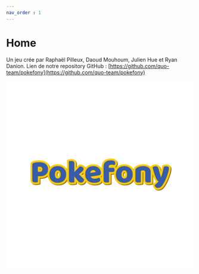 ```yaml
---
nav_order : 1
---
```

# Home
Un jeu crée par Raphaël Pilleux, Daoud Mouhoum, Julien Hue et Ryan Danion. Lien de notre repository GitHub : [https://github.com/quo-team/pokefony](https://github.com/quo-team/pokefony)

![](assets/logo-p-big.png)

